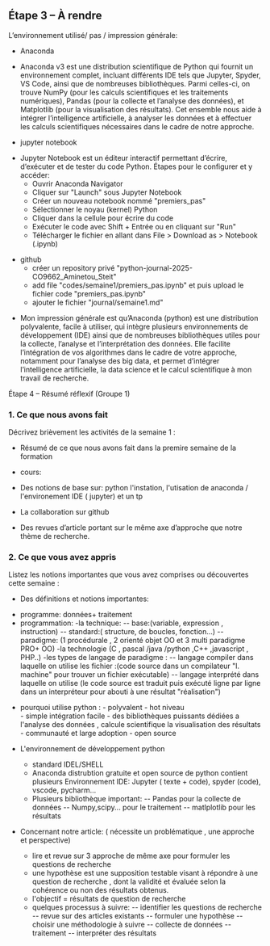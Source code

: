 ## Étape 3 – À rendre
L’environnement utilisé/  pas / impression générale:
* Anaconda
- Anaconda v3 est une distribution scientifique de Python qui fournit un environnement complet, incluant différents IDE tels que Jupyter,
  Spyder, VS Code, ainsi que de nombreuses bibliothèques. Parmi celles-ci, on trouve NumPy (pour les calculs scientifiques et les traitements numériques), 
  Pandas (pour la collecte et l’analyse des données), et Matplotlib (pour la visualisation des résultats). Cet ensemble nous aide à intégrer 
  l’intelligence artificielle, à analyser les données et à effectuer les calculs scientifiques nécessaires dans le cadre de notre approche.

* jupyter notebook 

- Jupyter Notebook est un éditeur interactif permettant d’écrire, d’exécuter et de tester du code Python. Étapes pour le configurer et y accéder:
   - Ouvrir Anaconda Navigator  
   - Cliquer sur "Launch" sous Jupyter Notebook 
   - Créer un nouveau notebook nommé "premiers_pas"
   - Sélectionner le noyau (kernel) Python
   - Cliquer dans la cellule pour écrire du code
   - Exécuter le code avec Shift + Entrée ou en cliquant sur "Run"
   - Télécharger le fichier en allant dans File > Download as > Notebook (.ipynb) 
* github 
   - créer un repository privé "python-journal-2025-CO9662_Aminetou_Steit" 
   - add file "codes/semaine1/premiers_pas.ipynb" et puis upload le fichier code "premiers_pas.ipynb"
   - ajouter le fichier  "journal/semaine1.md"

- Mon impression générale est qu’Anaconda (python) est une distribution polyvalente, facile à utiliser, qui intègre plusieurs environnements de développement (IDE) ainsi que 
  de nombreuses bibliothèques utiles pour la collecte, l’analyse et l’interprétation des données. Elle facilite l’intégration de vos algorithmes dans le cadre de votre 
  approche, notamment pour l’analyse des big data, et permet d’intégrer l’intelligence artificielle, la data science et le calcul scientifique à mon travail de recherche.

 Étape 4 – Résumé réflexif (Groupe 1)

### 1. Ce que nous avons fait
Décrivez brièvement les activités de la semaine 1 :
- Résumé de ce que nous avons fait dans la premire semaine de la formation

* cours:

- Des notions de base sur:
  python l'instation, l'utisation de anaconda / l'environement IDE ( jupyter) et  un tp

- La collaboration sur github 

- Des revues d’article portant sur le même axe d’approche que notre thème de recherche.


### 2. Ce que vous avez appris
Listez les notions importantes que vous avez comprises ou découvertes cette semaine :
* Des définitions  et  notions importantes:
 - programme: données+ traitement
 - programmation: 
     -la technique:
        -- base:(variable, expression , instruction)
        -- standard:( structure, de boucles, fonction...)
        -- paradigme: (1 procédurale , 2 orienté objet OO  et 3 multi paradigme PRO+ OO)
     -la technologie (C , pascal /java /python ,C++ ,javascript , PHP..)
     -les types de langage de paradigme  :
        -- langage compiler dans laquelle on utilise les fichier :(code source dans un compilateur "l. machine" pour trouver un fichier exécutable)
        -- langage interprété dans laquelle on utilise (le code source est traduit puis exécuté ligne par ligne dans un interpréteur pour abouti à une résultat "réalisation")
* pourquoi utilise python : 
          - polyvalent                                 - hot niveau       
          - simple intégration facile                 - des bibliothèques puissants dédiées a l'analyse des données , calcule scientifique la visualisation des résultats
          - communauté et large  adoption             - open source
* L'environnement de développement python
     - standard IDEL/SHELL
     - Anaconda distrubtion gratuite et open source de python  contient plusieurs  Environnement IDE: Jupyter ( texte + code), spyder (code), vscode, pycharm...
     - Plusieurs bibliothèque important:
       -- Pandas pour la collecte de données
       -- Numpy,scipy... pour le traitement
       -- matlplotlib pour les résultats

* Concernant notre article: ( nécessite un problématique , une approche  et perspective)
  - lire et revue sur 3 approche de même axe pour formuler les questions de recherche 
  - une hypothèse est une supposition testable visant à répondre à une question de recherche , dont la validité et évaluée selon la        cohérence ou non des résultats obtenus.
  - l'objectif = résultats de question  de recherche
  - quelques processus à suivre:
      -- identifier les questions de recherche
      -- revue sur des articles existants
      -- formuler une hypothèse
      -- choisir une méthodologie à suivre
      -- collecte de données 
      -- traitement
      -- interpréter des résultats

    




